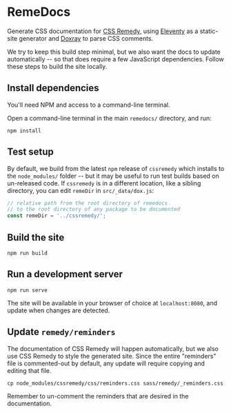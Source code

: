 # RemeDocs

Generate CSS documentation for
[CSS Remedy](https://github.com/mozdevs/cssremedy/),
using [Eleventy](https://www.11ty.io/)
as a static-site generator
and [Doxray](https://github.com/himedlooff/doxray)
to parse CSS comments.

We try to keep this build step minimal,
but we also want the docs to update automatically --
so that does require a few JavaScript dependencies.
Follow these steps to build the site locally.

## Install dependencies

You'll need NPM and access to a command-line terminal.

Open a command-line terminal
in the main `remedocs/` directory,
and run:

```
npm install
```

## Test setup

By default, we build
from the latest `npm` release of `cssremedy`
which installs to the `node_modules/` folder --
but it may be useful to run test builds
based on un-released code.
If `cssremedy` is in a different location,
like a sibling directory,
you can edit `remeDir` in `src/_data/dox.js`:

```js
// relative path from the root directory of remedocs
// to the root directory of any package to be documented
const remeDir = '../cssremedy/';
```

## Build the site

```
npm run build
```

## Run a development server

```
npm run serve
```

The site will be available
in your browser of choice
at `localhost:8080`,
and update when changes are detected.

## Update `remedy/reminders`

The documentation of CSS Remedy will happen automatically,
but we also use CSS Remedy to style the generated site.
Since the entire "reminders" file is commented-out by default,
any update will require copying and editing that file.

```
cp node_modules/cssremedy/css/reminders.css sass/remedy/_reminders.css
```

Remember to un-comment
the reminders that are desired
in the documentation.
